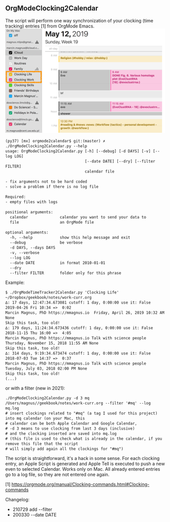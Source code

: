 OrgModeClocking2Calendar
-------------------------------------------------------------------------------
The script will perform one way synchronization of your clocking (time tracking) entries [1] from OrgMode Emacs.
![](example.png)

    (py37) [mx] orgmode2calendar$ git:(master) ✗ ./OrgModeClocking2Calendar.py --help
    usage: OrgModeClocking2Calendar.py [-h] [--debug] [-d DAYS] [-v] [--log LOG]
                                       [--date DATE] [--dry] [--filter FILTER]
                                       calendar file

    - fix arguments not to be hard coded
    - solve a problem if there is no log file

    Required:
    - empty files with logs

    positional arguments:
      calendar              calendar you want to send your data to
      file                  an OrgMode file

    optional arguments:
      -h, --help            show this help message and exit
      --debug               be verbose
      -d DAYS, --days DAYS
      -v, --verbose
      --log LOG
      --date DATE           in format 2010-01-01
      --dry
      --filter FILTER       folder only for this phrase

Example:

    $ ./OrgModeTimeTracker2Calendar.py 'Clocking Life' ~/Dropbox/geekbook/notes/work-curr.org
    ∆: 17 days, 12:47:34.673081 cutoff: 1 day, 0:00:00 use it: False
    2019-04-26 Fri 10:34 =>  0:02
    Marcin Magnus, PhD https://mmagnus.io  Friday, April 26, 2019 10:32 AM None
    Skip this task, too old!
    ∆: 179 days, 11:24:34.673436 cutoff: 1 day, 0:00:00 use it: False
    2018-11-15 Thu 16:00 =>  4:05
    Marcin Magnus, PhD https://mmagnus.io Talk with science people Thursday, November 15, 2018 11:55 AM None
    Skip this task, too old!
    ∆: 314 days, 9:19:34.673474 cutoff: 1 day, 0:00:00 use it: False
    2018-07-03 Tue 14:37 =>  0:37
    Marcin Magnus, PhD https://mmagnus.io Talk with science people Tuesday, July 03, 2018 02:00 PM None
    Skip this task, too old!
    (...)

or with a filter (new in 2021):

    ./OrgModeClocking2Calendar.py -d 3 mq  /Users/magnus//geekbook/notes/work-curr.org --filter '#mq' --log mq.log
    # insert clockings related to "#mq" (a tag I used for this project) into mq calendar (on your Mac, this 
    # calendar can be both Apple Calendar and Google Calendar, 
    # -d 3 means to use clocking from last 3 days (inclusive)
    # and the clocking inserted are saved into mq.log
    # (this file is used to check what is already in the calendar, if you remove this file that the script 
    # will simply add again all the clockings for "#mq")

The script is straightforward, it's a hack in some sense. For each clocking entry, an Apple Script is generated and Apple Tell is executed to push a new even to selected Calendar. Works only on Mac. All already entered entries go to a log file, so they are not entered one again.

[1] https://orgmode.org/manual/Clocking-commands.html#Clocking-commands

Changelog:

- 210729 add --filter
- 200330 --date DATE
